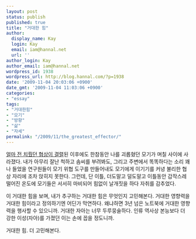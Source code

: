 ```yaml
---
layout: post
status: publish
published: true
title: "거대한 힘"
author:
  display_name: Kay
  login: Kay
  email: iam@hannal.net
  url: ''
author_login: Kay
author_email: iam@hannal.net
wordpress_id: 1938
wordpress_url: http://blog.hannal.com/?p=1938
date: '2009-11-04 20:03:06 +0900'
date_gmt: '2009-11-04 11:03:06 +0900'
categories:
- "essay"
tags:
- "거대한힘"
- "모기"
- "방향"
- "삶"
- "자세"
permalink: "/2009/11/the_greatest_effector/"
---
```

<p><a href="http://blog.hannal.com/murmur_about_mosquito_in_autumn">얼마 전 치뤘던 협상이 결렬</a>된 이후에도 한참동안 나를 괴롭혔던 모기가 며칠 사이에 사라졌다. 내가 아무리 잘난 척하고 솜씨를 부려봐도, 그리고 주변에서 똑똑하다는 소리 꽤나 들었을 연구원들이 모기 위협 도구를 만들어내도 모기에게 이기기를 커녕 불리한 협상 자리에 조차 앉히지 못한다. 그런데, 단 이틀, 더도말고 덜도말고 이틀동안 갑작스레 떨어진 온도에 모기들은 서서히 마비되어 힘없이 날개짓을 하다 자취를 감추었다.</p>
<p>이 거대한 힘을 보며, 내가 추구하는 거대한 힘은 무엇인지 고민해본다. 거대한 영향력을 거대한 힘이라고 정의하기엔 어딘가 막연하다. 왜냐하면 3년 넘은 노트북에 거대한 영향력을 행사할 수 있으니까. 거대한 자아는 너무 두루뭉술하다. 인류 역사상 본능보다 더 강한 이성(자아)를 가졌던 이는 손에 꼽을 정도니까.</p>
<p>거대한 힘. 더 고민해본다.</p>
